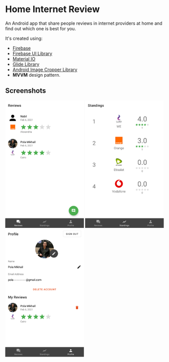 # Home Internet Review
An Android app that share people reviews in internet providers at home and find out which one is best for you.

It's created using:
- [Firebase](https://firebase.google.com/)
- [Firebase UI Library](https://github.com/firebase/FirebaseUI-Android) 
- [Material IO](https://material.io/)
- [Glide Library](https://github.com/bumptech/glide)
- [Android Image Cropper Library](https://github.com/ArthurHub/Android-Image-Cropper)
- **MVVM** design pattern.


## Screenshots
<img src="screenshoots\1.png" width="250">
<img src="screenshoots\2.png" width="250">
<img src="screenshoots\3.png" width="250">